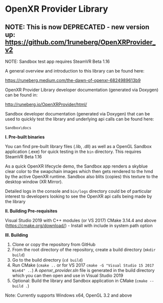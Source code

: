 # OpenXR Provider Library

## NOTE: This is now DEPRECATED - new version up: https://github.com/1runeberg/OpenXRProvider_v2


NOTE: Sandbox test app requires SteamVR Beta 1.16


A general overview and introduction to this library can be found here: 


https://runeberg.medium.com/the-dawn-of-openxr-6824989613b9


OpenXR Provider Library developer documentation (generated via Doxygen) can be found in:


http://runeberg.io/OpenXRProvider/html/


Sandbox developer documentation (generated via Doxygen) that can be used to quickly test the library and underlying api calls can be found here:

`Sandbox\docs`


**I. Pre-built binaries**

You can find pre-built library files (.lib, .dll) as well as a OpenGL Sandbox application (.exe)  for quick testing in the `bin` directory. This requires SteamVR Beta 1.16

As a quick OpenXR lifecycle demo, the Sandbox app renders a skyblue clear color to the swapchain images which then gets rendered to the hmd by the active OpenXR runtime. Sandbox also blits (copies) this texture to the desktop window (XR Mirror). 

Detailed logs in the console and `bin/logs` directory could be of particular interest to developers looking to see the OpenXR api calls being made by the library


**II. Building Pre-requisites**

Visual Studio 2019 with C++ modules (or VS 2017)
CMake 3.14.4 and above (https://cmake.org/download/) - Install with include in system path option


**III. Building**

 1. Clone or copy the repository from GitHub
 2. From the root directory of the repository, create a build directory (`mkdir build`)
 3. Go to the build directory (`cd build`)
 4. Run CMake (`cmake ..` or for VS 2017 `cmake -G "Visual Studio 15 2017 Win64" ..`) A *openxr_provider.sln* file is generated in the build directory which you can then open and use in Visual Studio 2019
 5. Optional: Build the library and Sandbox application in CMake (`cmake --build .`)

Note: Currently supports Windows x64, OpenGL 3.2 and above
